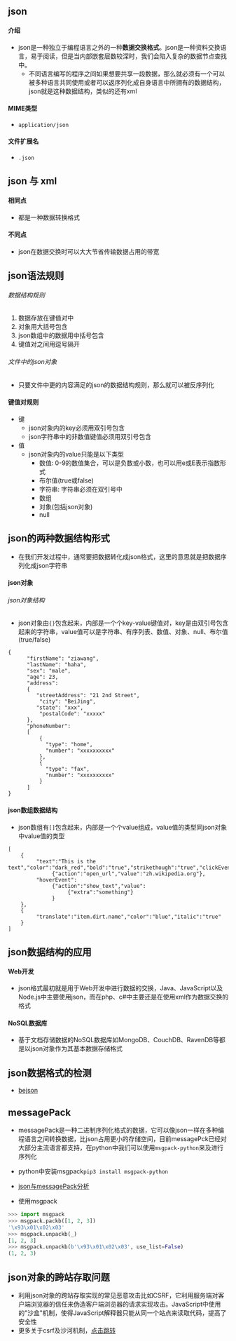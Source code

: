 ## json
#### 介绍
- json是一种独立于编程语言之外的一种**数据交换格式**。json是一种资料交换语言，易于阅读，但是当内部嵌套层数较深时，我们会陷入复杂的数据节点查找中。
	- 不同语言编写的程序之间如果想要共享一段数据，那么就必须有一个可以被多种语言共同使用或者可以返序列化成自身语言中所拥有的数据结构，json就是这种数据结构，类似的还有xml


#### MIME类型
- `application/json`

#### 文件扩展名
- `.json`


## json 与 xml
#### 相同点 
- 都是一种数据转换格式


#### 不同点 
- json在数据交换时可以大大节省传输数据占用的带宽



## json语法规则
###### 数据结构规则
1. 数据存放在键值对中
2. 对象用大括号包含
3. json数组中的数据用中括号包含
4. 键值对之间用逗号隔开

###### 文件中的json对象
- 只要文件中更的内容满足的json的数据结构规则，那么就可以被反序列化


#### 键值对规则
- 键
	- json对象内的key必须用双引号包含
	- json字符串中的非数值键值必须用双引号包含
- 值
	- json对象内的value只能是以下类型
		- 数值: 0-9的数值集合，可以是负数或小数，也可以用e或E表示指数形式
		- 布尔值(true或false)
		- 字符串: 字符串必须在双引号中
		- 数组
		- 对象(包括json对象)
		- null


## json的两种数据结构形式
- 在我们开发过程中，通常要把数据转化成json格式，这里的意思就是把数据序列化成json字符串


#### json对象
###### json对象结构
- json对象由`{}`包含起来，内部是一个个key-value键值对，key是由双引号包含起来的字符串，value值可以是字符串、有序列表、数值、对象、null、布尔值(true/false)


```
{
      "firstName": "ziawang",
      "lastName": "haha",
      "sex": "male",
      "age": 23,
      "address": 
      {
         "streetAddress": "21 2nd Street",
          "city": "BeiJing",
         "state": "xxx",
          "postalCode": "xxxxx"
      },
      "phoneNumber": 
      [
          {
            "type": "home",
            "number": "xxxxxxxxxx"
          },
          {
            "type": "fax",
            "number": "xxxxxxxxxx"
          }
      ]
}
```



#### json数组数据结构
- json数组有`[]`包含起来，内部是一个个value组成，value值的类型同json对象中value值的类型


```
[
	{
	     "text":"This is the text","color":"dark_red","bold":"true","strikethough":"true","clickEvent":
	          {"action":"open_url","value":"zh.wikipedia.org"},
	     "hoverEvent":
	          {"action":"show_text","value":
	               {"extra":"something"}
	          }
	},
	{
	     "translate":"item.dirt.name","color":"blue","italic":"true"
	}
]
```

## json数据结构的应用
#### Web开发
- json格式最初就是用于Web开发中进行数据的交换，Java、JavaScript以及Node.js中主要使用json，而在php、c#中主要还是在使用xml作为数据交换的格式


#### NoSQL数据库
- 基于文档存储数据的NoSQL数据库如MongoDB、CouchDB、RavenDB等都是以json对象作为其基本数据存储格式


## json数据格式的检测
- [bejson](https://www.bejson.com/)


## messagePack
- messagePack是一种二进制序列化格式的数据，它可以像json一样在多种编程语言之间转换数据，比json占用更小的存储空间，目前messagePck已经对大部分主流语言都支持，在python中我们可以使用`msgpack-python`来及进行序列化

- python中安装msgpack`pip3 install msgpack-python`
- [json与messagePack分析](http://www.heyues.com/messagepack/)
- 使用msgpack

```python
>>> import msgpack
>>> msgpack.packb([1, 2, 3])
'\x93\x01\x02\x03'
>>> msgpack.unpackb(_)
[1, 2, 3]
>>> msgpack.unpackb(b'\x93\x01\x02\x03', use_list=False)
(1, 2, 3)
```

## json对象的跨站存取问题
- 利用json对象的跨站存取实现的常见恶意攻击比如CSRF，它利用服务端对客户端浏览器的信任来伪造客户端浏览器的请求实现攻击。JavaScript中使用的"沙盒"机制，使得JavaScript解释器只能从同一个站点来读取代码，提高了安全性
- 更多关于csrf及沙河机制，[点击跳转]()